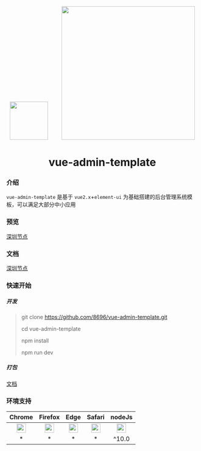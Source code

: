 <div align="center">
  <img width="100" src="http://vue-admin.icode.link/readme.img/vue.png">
  &nbsp;
  &nbsp;
  &nbsp;
  &nbsp;
  <img width="350" src="http://vue-admin.icode.link/readme.img/element-ui.svg">
  <br>
  <h1>vue-admin-template</h1>
</div>

### 介绍

`vue-admin-template` 是基于 `vue2.x`+`element-ui` 为基础搭建的后台管理系统模板，可以满足大部分中小应用

### 预览

[深圳节点](http://vue-admin.icode.link)

### 文档

[深圳节点](http://vue-admin.icode.link/#/doc/readme)

### 快速开始

##### 开发

> git clone https://github.com/8696/vue-admin-template.git
>
> cd vue-admin-template
>
> npm install
>
> npm run dev

##### 打包

[文档](http://vue-admin.icode.link/#/doc/build)


### 环境支持

|  Chrome|Firefox |Edge| Safari | nodeJs |
| :----:| :----: | :----: |:----: |:----: |
| <img width="24" src="http://vue-admin.icode.link/readme.img/chrome_48x48.png"> | <img width="24" src="http://vue-admin.icode.link/readme.img/firefox_48x48.png"> | <img width="24" src="http://vue-admin.icode.link/readme.img/edge_48x48.png"> |   <img width="24" src="http://vue-admin.icode.link/readme.img/safari_48x48.png"> | <img width="24" src="http://vue-admin.icode.link/readme.img/nodejs_48_48.png"> |
| * |  * | * | * |  ^10.0 |



